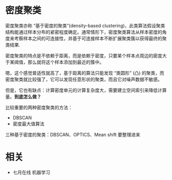 

# 密度聚类

密度聚类亦称 “基于密度的聚类”(density-based clustering)，此类算法假设聚类结构能通过样本分布的紧密程度确定。通常情形下，密度聚类算法从样本密度的角度来考察样本之间的可连接性，并基于可连接样本不断扩展聚类簇以获得最终的聚类结果.



密度聚类的特点是不依赖于距离，而是依赖于密度，只要某个样本点周边的密度大于某阈值，那么就将这个样本添加到最近的簇中。

嗯，这个感觉普适性就高了，基于距离的算法只能发现 “类圆形” (凸) 的聚类，而密度聚类就比较强了，它可以发现任意形状的聚类，而且它对噪声数据不敏感。

但是，它也有缺点：计算密度单元的计算复杂度大，需要建立空间索引来降低计算量。**到底怎么做？**



比较重要的两种密度聚类的方法：

  * DBSCAN
  * 密度最大值算法


  三种基于密度的聚类：DBSCAN、OPTICS、Mean shift  要整理进来




# 相关

- 七月在线 机器学习
